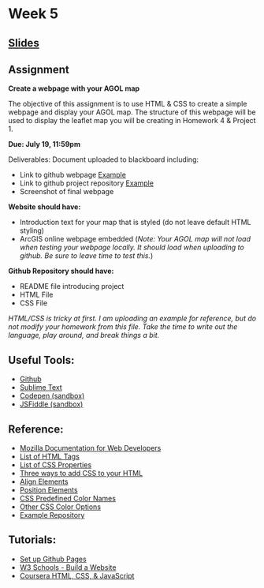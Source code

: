 <!-- .slide: data-background="./Images/header.svg" data-background-repeat="none" data-background-size="40% 40%" data-background-position="center 10%" class="header" -->
# Week 5

## [**Slides**](https://shelleyhoover.github.io/UPP465/Slides/week5.html) 

## Assignment
**Create a webpage with your AGOL map**

The objective of this assignment is to use HTML & CSS to create a simple webpage and display your AGOL map. The structure of this webpage will be used to display the leaflet map you will be creating in Homework 4 & Project 1. 

**Due:  July 19, 11:59pm**

Deliverables: 
Document uploaded to blackboard including: 
- Link to github webpage  [Example](https://shelleyhoover.github.io/upp465example/)
- Link to github project repository [Example](https://github.com/shelleyhoover/upp465example)
- Screenshot of final webpage

**Website should have:** 
- Introduction text for your map that is styled (do not leave default HTML styling) 
- ArcGIS online webpage embedded (*Note: Your AGOL map will not load when testing your webpage locally. It should load when uploading to github. Be sure to leave time to test this.*)

**Github Repository should have:**
- README file introducing project
- HTML File
- CSS File

*HTML/CSS is tricky at first. I am uploading an example for reference, but do not modify your homework from this file. Take the time to write out the language, play around, and break things a bit.* 

## Useful Tools:
- [Github](https://github.com/)
- [Sublime Text](https://www.sublimetext.com/)
- [Codepen (sandbox)](https://codepen.io/)
- [JSFiddle (sandbox)](https://jsfiddle.net/)

## Reference:
- [Mozilla Documentation for Web Developers](https://developer.mozilla.org/en-US/docs/Web/)
- [List of HTML Tags](https://www.w3schools.com/tags/)
- [List of CSS Properties](https://www.w3schools.com/cssref/default.asp)
- [Three ways to add CSS to your HTML](https://www.w3schools.com/html/html_css.asp)
- [Align Elements](https://www.w3schools.com/css/css_align.asp)
- [Position Elements](https://www.w3schools.com/css/css_positioning.asp)
- [CSS Predefined Color Names](https://www.w3schools.com/colors/colors_names.asp)
- [Other CSS Color Options](https://www.w3schools.com/cssref/css_colors_legal.asp)
- [Example Repository](https://github.com/shelleyhoover/upp465example)

## Tutorials: 
- [Set up Github Pages](https://pages.github.com/)
- [W3 Schools - Build a Website](https://www.w3schools.com/howto/howto_website.asp)
- [Coursera HTML, CSS, & JavaScript](https://www.coursera.org/learn/html-css-javascript-for-web-developers)